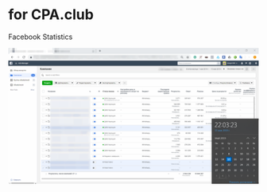 # for CPA.club

Facebook Statistics

![alt-текст](https://github.com/volkovreal/cpa/blob/master/facebook_1.png "Facebook_1")

